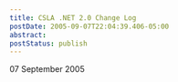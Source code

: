 ```yaml
---
title: CSLA .NET 2.0 Change Log
postDate: 2005-09-07T22:04:39.406-05:00
abstract: 
postStatus: publish
---
```

07 September 2005

